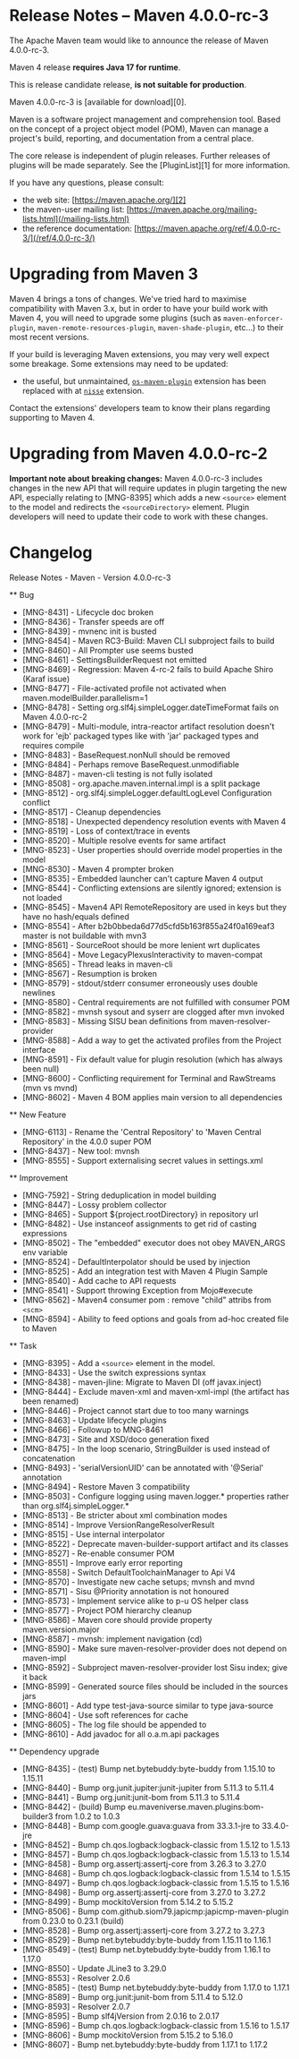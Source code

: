 <!--
Licensed to the Apache Software Foundation (ASF) under one
or more contributor license agreements.  See the NOTICE file
distributed with this work for additional information
regarding copyright ownership.  The ASF licenses this file
to you under the Apache License, Version 2.0 (the
"License"); you may not use this file except in compliance
with the License.  You may obtain a copy of the License at

http://www.apache.org/licenses/LICENSE-2.0

Unless required by applicable law or agreed to in writing,
software distributed under the License is distributed on an
"AS IS" BASIS, WITHOUT WARRANTIES OR CONDITIONS OF ANY
KIND, either express or implied.  See the License for the
specific language governing permissions and limitations
under the License.

NOTE: For help with the syntax of this file, see:
http://maven.apache.org/doxia/modules/index.html#Markdown
-->

# Release Notes &#x2013; Maven 4.0.0-rc-3

The Apache Maven team would like to announce the release of Maven 4.0.0-rc-3.

Maven 4 release **requires Java 17 for runtime**.

This is release candidate release, **is not suitable for production**.

Maven 4.0.0-rc-3 is [available for download][0].

Maven is a software project management and comprehension tool. Based on the concept of a project object model (POM), Maven can manage a project's build, reporting, and documentation from a central place.

The core release is independent of plugin releases. Further releases of plugins will be made separately. See the [PluginList][1] for more information.

If you have any questions, please consult:

- the web site: [https://maven.apache.org/][2]
- the maven-user mailing list: [https://maven.apache.org/mailing-lists.html](/mailing-lists.html)
- the reference documentation: [https://maven.apache.org/ref/4.0.0-rc-3/](/ref/4.0.0-rc-3/)

# Upgrading from Maven 3

Maven 4 brings a tons of changes.  We've tried hard to maximise compatibility with Maven 3.x, but in order to have your build work with Maven 4, you will need to upgrade some plugins (such as `maven-enforcer-plugin`, `maven-remote-resources-plugin`, `maven-shade-plugin`, etc...) to their most recent versions.

If your build is leveraging Maven extensions, you may very well expect some breakage. Some extensions may need to be updated:
* the useful, but unmaintained, [`os-maven-plugin`](https://github.com/trustin/os-maven-plugin/) extension has been replaced with at [`nisse`](https://github.com/maveniverse/nisse) extension.

Contact the extensions' developers team to know their plans regarding supporting to Maven 4.

# Upgrading from Maven 4.0.0-rc-2

**Important note about breaking changes:** Maven 4.0.0-rc-3 includes changes in the new API that will require updates in plugin targeting the new API, especially relating to [MNG-8395] which adds a new `<source>` element to the model and redirects the `<sourceDirectory>` element. Plugin developers will need to update their code to work with these changes.

# Changelog

Release Notes - Maven - Version 4.0.0-rc-3

** Bug
* [MNG-8431] - Lifecycle doc broken
* [MNG-8436] - Transfer speeds are off
* [MNG-8439] - mvnenc init is busted
* [MNG-8454] - Maven RC3-Build: Maven CLI subproject fails to build
* [MNG-8460] - All Prompter use seems busted
* [MNG-8461] - SettingsBuilderRequest not emitted
* [MNG-8469] - Regression: Maven 4-rc-2 fails to build Apache Shiro (Karaf issue)
* [MNG-8477] - File-activated profile not activated when maven.modelBuilder.parallelism=1
* [MNG-8478] - Setting org.slf4j.simpleLogger.dateTimeFormat fails on Maven 4.0.0-rc-2
* [MNG-8479] - Multi-module, intra-reactor artifact resolution doesn't work for 'ejb' packaged types like with 'jar' packaged types and requires compile
* [MNG-8483] - BaseRequest.nonNull should be removed
* [MNG-8484] - Perhaps remove BaseRequest.unmodifiable
* [MNG-8487] - maven-cli testing is not fully isolated
* [MNG-8508] - org.apache.maven.internal.impl is a split package
* [MNG-8512] - org.slf4j.simpleLogger.defaultLogLevel Configuration conflict
* [MNG-8517] - Cleanup dependencies
* [MNG-8518] - Unexpected dependency resolution events with Maven 4
* [MNG-8519] - Loss of context/trace in events
* [MNG-8520] - Multiple resolve events for same artifact
* [MNG-8523] - User properties should override model properties in the model
* [MNG-8530] - Maven 4 prompter broken
* [MNG-8535] - Embedded launcher can't capture Maven 4 output
* [MNG-8544] - Conflicting extensions are silently ignored; extension is not loaded
* [MNG-8545] - Maven4 API RemoteRepository are used in keys but they have no hash/equals defined
* [MNG-8554] - After b2b0bbeda6d77d5cfd5b163f855a24f0a169eaf3 master is not buildable with mvn3
* [MNG-8561] - SourceRoot should be more lenient wrt duplicates
* [MNG-8564] - Move LegacyPlexusInteractivity to maven-compat
* [MNG-8565] - Thread leaks in maven-cli
* [MNG-8567] - Resumption is broken
* [MNG-8579] - stdout/stderr consumer erroneously uses double newlines
* [MNG-8580] - Central requirements are not fulfilled with consumer POM
* [MNG-8582] - mvnsh sysout and syserr are clogged after mvn invoked
* [MNG-8583] - Missing SISU bean definitions from maven-resolver-provider
* [MNG-8588] - Add a way to get the activated profiles from the Project interface
* [MNG-8591] - Fix default value for plugin resolution (which has always been null)
* [MNG-8600] - Conflicting requirement for Terminal and RawStreams (mvn vs mvnd)
* [MNG-8602] - Maven 4 BOM applies main version to all dependencies

** New Feature
* [MNG-6113] - Rename the 'Central Repository' to 'Maven Central Repository' in the 4.0.0 super POM
* [MNG-8437] - New tool: mvnsh
* [MNG-8555] - Support externalising secret values in settings.xml

** Improvement
* [MNG-7592] - String deduplication in model building
* [MNG-8447] - Lossy problem collector
* [MNG-8465] - Support ${project.rootDirectory} in repository url
* [MNG-8482] - Use instanceof assignments to get rid of casting expressions
* [MNG-8502] - The "embedded" executor does not obey MAVEN_ARGS env variable
* [MNG-8524] - DefaultInterpolator should be used by injection
* [MNG-8525] - Add an integration test with Maven 4 Plugin Sample
* [MNG-8540] - Add cache to API requests
* [MNG-8541] - Support throwing Exception from Mojo#execute
* [MNG-8562] - Maven4 consumer pom : remove "child" attribs from `<scm>`
* [MNG-8594] - Ability to feed options and goals from ad-hoc created file to Maven

** Task
* [MNG-8395] - Add a `<source>` element in the model.
* [MNG-8433] - Use the switch expressions syntax
* [MNG-8438] - maven-jline: Migrate to Maven DI (off javax.inject)
* [MNG-8444] - Exclude maven-xml and maven-xml-impl (the artifact has been renamed)
* [MNG-8446] - Project cannot start due to too many warnings
* [MNG-8463] - Update lifecycle plugins
* [MNG-8466] - Followup to MNG-8461
* [MNG-8473] - Site and XSD/doco generation fixed
* [MNG-8475] - In the loop scenario, StringBuilder is used instead of concatenation
* [MNG-8493] - 'serialVersionUID' can be annotated with '@Serial' annotation
* [MNG-8494] - Restore Maven 3 compatibility
* [MNG-8503] - Configure logging using maven.logger.* properties rather than org.slf4j.simpleLogger.*
* [MNG-8513] - Be stricter about xml combination modes
* [MNG-8514] - Improve VersionRangeResolverResult
* [MNG-8515] - Use internal interpolator
* [MNG-8522] - Deprecate maven-builder-support artifact and its classes
* [MNG-8527] - Re-enable consumer POM
* [MNG-8551] - Improve early error reporting
* [MNG-8558] - Switch DefaultToolchainManager to Api V4
* [MNG-8570] - Investigate new cache setups; mvnsh and mvnd
* [MNG-8571] - Sisu @Priority annotation is not honoured
* [MNG-8573] - Implement service alike to p-u OS helper class
* [MNG-8577] - Project POM hierarchy cleanup
* [MNG-8586] - Maven core should provide property maven.version.major
* [MNG-8587] - mvnsh: implement navigation (cd)
* [MNG-8590] - Make sure maven-resolver-provider does not depend on maven-impl
* [MNG-8592] - Subproject maven-resolver-provider lost Sisu index; give it back
* [MNG-8599] - Generated source files should be included in the sources jars
* [MNG-8601] - Add type test-java-source similar to type java-source
* [MNG-8604] - Use soft references for cache
* [MNG-8605] - The log file should be appended to
* [MNG-8610] - Add javadoc for all o.a.m.api packages

** Dependency upgrade
* [MNG-8435] - (test) Bump net.bytebuddy:byte-buddy from 1.15.10 to 1.15.11
* [MNG-8440] - Bump org.junit.jupiter:junit-jupiter from 5.11.3 to 5.11.4
* [MNG-8441] - Bump org.junit:junit-bom from 5.11.3 to 5.11.4
* [MNG-8442] - (build) Bump eu.maveniverse.maven.plugins:bom-builder3 from 1.0.2 to 1.0.3
* [MNG-8448] - Bump com.google.guava:guava from 33.3.1-jre to 33.4.0-jre
* [MNG-8452] - Bump ch.qos.logback:logback-classic from 1.5.12 to 1.5.13
* [MNG-8457] - Bump ch.qos.logback:logback-classic from 1.5.13 to 1.5.14
* [MNG-8458] - Bump org.assertj:assertj-core from 3.26.3 to 3.27.0
* [MNG-8468] - Bump ch.qos.logback:logback-classic from 1.5.14 to 1.5.15
* [MNG-8497] - Bump ch.qos.logback:logback-classic from 1.5.15 to 1.5.16
* [MNG-8498] - Bump org.assertj:assertj-core from 3.27.0 to 3.27.2
* [MNG-8499] - Bump mockitoVersion from 5.14.2 to 5.15.2
* [MNG-8506] - Bump com.github.siom79.japicmp:japicmp-maven-plugin from 0.23.0 to 0.23.1 (build)
* [MNG-8528] - Bump org.assertj:assertj-core from 3.27.2 to 3.27.3
* [MNG-8529] - Bump net.bytebuddy:byte-buddy from 1.15.11 to 1.16.1
* [MNG-8549] - (test) Bump net.bytebuddy:byte-buddy from 1.16.1 to 1.17.0
* [MNG-8550] - Update JLine3 to 3.29.0
* [MNG-8553] - Resolver 2.0.6
* [MNG-8585] - (test) Bump net.bytebuddy:byte-buddy from 1.17.0 to 1.17.1
* [MNG-8589] - Bump org.junit:junit-bom from 5.11.4 to 5.12.0
* [MNG-8593] - Resolver 2.0.7
* [MNG-8595] - Bump slf4jVersion from 2.0.16 to 2.0.17
* [MNG-8596] - Bump ch.qos.logback:logback-classic from 1.5.16 to 1.5.17
* [MNG-8606] - Bump mockitoVersion from 5.15.2 to 5.16.0
* [MNG-8607] - Bump net.bytebuddy:byte-buddy from 1.17.1 to 1.17.2

